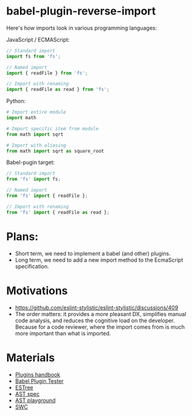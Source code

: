 # babel-plugin-reverse-import
Here's how imports look in various programming languages:

JavaScript / ECMAScript:
```javascript
// Standard import
import fs from 'fs';

// Named import
import { readFile } from 'fs';

// Import with renaming
import { readFile as read } from 'fs';
```

Python:
```python
# Import entire module
import math

# Import specific item from module
from math import sqrt

# Import with aliasing
from math import sqrt as square_root
```

Babel-pugin target:
```javascript
// Standard import
from 'fs' import fs;

// Named import
from 'fs' import { readFile };

// Import with renaming
from 'fs' import { readFile as read };
```

# Plans:
- Short term, we need to implement a babel (and other) plugins.
- Long term, we need to add a new import method to the EcmaScript specification.


# Motivations
- https://github.com/eslint-stylistic/eslint-stylistic/discussions/409
- The order matters: it provides a more pleasant DX, simplifies manual code analysis, and reduces the cognitive load on the developer. Because for a code reviewer, where the import comes from is much more important than what is imported.

# Materials
- [Plugins handbook](https://github.com/jamiebuilds/babel-handbook/blob/master/translations/en/plugin-handbook.md)
- [Babel Plugin Tester](https://github.com/babel-utils/babel-plugin-tester)
- [ESTree](https://github.com/estree/estree)
- [AST spec](https://github.com/babel/babylon/blob/master/ast/spec.md)
- [AST playground](https://astexplorer.net/)
- [SWC](https://swc.rs/)
